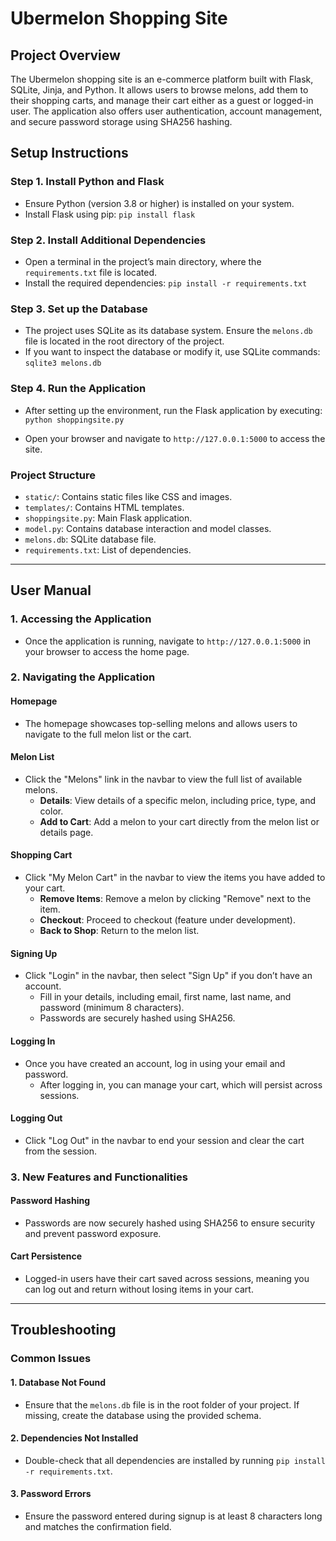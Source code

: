 # Ubermelon Shopping Site

## **Project Overview**

The Ubermelon shopping site is an e-commerce platform built with Flask, SQLite, Jinja, and Python. It allows users to browse melons, add them to their shopping carts, and manage their cart either as a guest or logged-in user. The application also offers user authentication, account management, and secure password storage using SHA256 hashing.

## **Setup Instructions**

### **Step 1. Install Python and Flask**

-   Ensure Python (version 3.8 or higher) is installed on your system.
-   Install Flask using pip: `pip install flask` 

### **Step 2. Install Additional Dependencies**

-   Open a terminal in the project’s main directory, where the `requirements.txt` file is located.
-   Install the required dependencies: `pip install -r requirements.txt` 

### **Step 3. Set up the Database**

-   The project uses SQLite as its database system. Ensure the `melons.db` file is located in the root directory of the project.
-   If you want to inspect the database or modify it, use SQLite commands: `sqlite3 melons.db` 

### **Step 4. Run the Application**

-   After setting up the environment, run the Flask application by executing: `python shoppingsite.py` 

-   Open your browser and navigate to `http://127.0.0.1:5000` to access the site.

### **Project Structure**

-   `static/`: Contains static files like CSS and images.
-   `templates/`: Contains HTML templates.
-   `shoppingsite.py`: Main Flask application.
-   `model.py`: Contains database interaction and model classes.
-   `melons.db`: SQLite database file.
-   `requirements.txt`: List of dependencies.

----------

## **User Manual**

### **1. Accessing the Application**

-   Once the application is running, navigate to `http://127.0.0.1:5000` in your browser to access the home page.

### **2. Navigating the Application**

#### **Homepage**

-   The homepage showcases top-selling melons and allows users to navigate to the full melon list or the cart.

#### **Melon List**

-   Click the "Melons" link in the navbar to view the full list of available melons.
    -   **Details**: View details of a specific melon, including price, type, and color.
    -   **Add to Cart**: Add a melon to your cart directly from the melon list or details page.

#### **Shopping Cart**

-   Click "My Melon Cart" in the navbar to view the items you have added to your cart.
    -   **Remove Items**: Remove a melon by clicking "Remove" next to the item.
    -   **Checkout**: Proceed to checkout (feature under development).
    -   **Back to Shop**: Return to the melon list.

#### **Signing Up**

-   Click "Login" in the navbar, then select "Sign Up" if you don’t have an account.
    -   Fill in your details, including email, first name, last name, and password (minimum 8 characters).
    -   Passwords are securely hashed using SHA256.

#### **Logging In**

-   Once you have created an account, log in using your email and password.
    -   After logging in, you can manage your cart, which will persist across sessions.

#### **Logging Out**

-   Click "Log Out" in the navbar to end your session and clear the cart from the session.

### **3. New Features and Functionalities**

#### **Password Hashing**

-   Passwords are now securely hashed using SHA256 to ensure security and prevent password exposure.

#### **Cart Persistence**

-   Logged-in users have their cart saved across sessions, meaning you can log out and return without losing items in your cart.

----------

## **Troubleshooting**

### **Common Issues**

#### 1. **Database Not Found**

-   Ensure that the `melons.db` file is in the root folder of your project. If missing, create the database using the provided schema.

#### 2. **Dependencies Not Installed**

-   Double-check that all dependencies are installed by running `pip install -r requirements.txt`.

#### 3. **Password Errors**

-   Ensure the password entered during signup is at least 8 characters long and matches the confirmation field.
